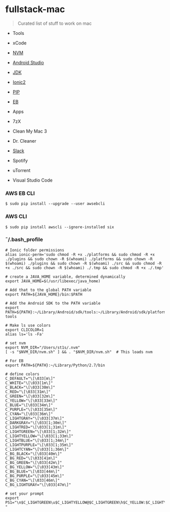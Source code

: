 # fullstack-mac

> Curated list of stuff to work on mac

- Tools
 - xCode
 - [NVM](https://github.com/creationix/nvm)
 - [Android Studio](https://developer.android.com/studio/index.html)
 - [JDK](http://www.oracle.com/technetwork/java/javase/downloads/jdk8-downloads-2133151.html)
 - [Ionic2](http://ionicframework.com/docs/v2/resources/platform-setup/mac-setup.html)
 - [PIP](https://pip.pypa.io/en/stable/installing/)
 - [EB](http://docs.aws.amazon.com/elasticbeanstalk/latest/dg/eb-cli3-install.html)
 
- Apps
 - 7zX
 - Clean My Mac 3
 - Dr. Cleaner
 - [Slack](https://slack.com/downloads/osx)
 - Spotify
 - uTorrent
 - Visual Studio Code


### AWS EB CLI
```
$ sudo pip install --upgrade --user awsebcli
```

### AWS CLI
```
$ sudo pip install awscli --ignore-installed six
```

### ˜/.bash_profile

```
# Ionic folder permissions
alias ionic-perm='sudo chmod -R +x ./platforms && sudo chmod -R +x ./plugins && sudo chown -R $(whoami) ./platforms && sudo chown -R $(whoami) ./plugins && sudo chown -R $(whoami) ./src && sudo chmod -R +x ./src && sudo chown -R $(whoami) ./.tmp && sudo chmod -R +x ./.tmp'

# create a JAVA_HOME variable, determined dynamically
export JAVA_HOME=$(/usr/libexec/java_home)

# Add that to the global PATH variable
export PATH=${JAVA_HOME}/bin:$PATH

# Add the Android SDK to the PATH variable
export PATH=${PATH}:~/Library/Android/sdk/tools:~/Library/Android/sdk/platform-tools

# Make ls use colors
export CLICOLOR=1
alias ls='ls -Fa'

# set nvm
export NVM_DIR="/Users/st1s/.nvm"
[ -s "$NVM_DIR/nvm.sh" ] && . "$NVM_DIR/nvm.sh"  # This loads nvm

# For EB
export PATH=${PATH}:~/Library/Python/2.7/bin

# define colors
C_DEFAULT="\[\033[m\]"
C_WHITE="\[\033[1m\]"
C_BLACK="\[\033[30m\]"
C_RED="\[\033[31m\]"
C_GREEN="\[\033[32m\]"
C_YELLOW="\[\033[33m\]"
C_BLUE="\[\033[34m\]"
C_PURPLE="\[\033[35m\]"
C_CYAN="\[\033[36m\]"
C_LIGHTGRAY="\[\033[37m\]"
C_DARKGRAY="\[\033[1;30m\]"
C_LIGHTRED="\[\033[1;31m\]"
C_LIGHTGREEN="\[\033[1;32m\]"
C_LIGHTYELLOW="\[\033[1;33m\]"
C_LIGHTBLUE="\[\033[1;34m\]"
C_LIGHTPURPLE="\[\033[1;35m\]"
C_LIGHTCYAN="\[\033[1;36m\]"
C_BG_BLACK="\[\033[40m\]"
C_BG_RED="\[\033[41m\]"
C_BG_GREEN="\[\033[42m\]"
C_BG_YELLOW="\[\033[43m\]"
C_BG_BLUE="\[\033[44m\]"
C_BG_PURPLE="\[\033[45m\]"
C_BG_CYAN="\[\033[46m\]"
C_BG_LIGHTGRAY="\[\033[47m\]"

# set your prompt
export PS1="\n$C_LIGHTGREEN\u$C_LIGHTYELLOW@$C_LIGHTGREEN\h$C_YELLOW:$C_LIGHTYELLOW\w$C_LIGHTGRAY\n\$$C_DEFAULT "
```
